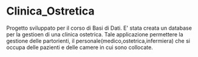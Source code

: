 # Clinica_Ostretica
Progetto sviluppato per il corso di Basi di Dati. E' stata creata un database per la gestioen di una clinica ostetrica. Tale applicazione permettere la gestione delle partorienti, il personale(medico,ostetrica,infermiera) che si occupa delle pazienti e delle camere in cui sono collocate.
